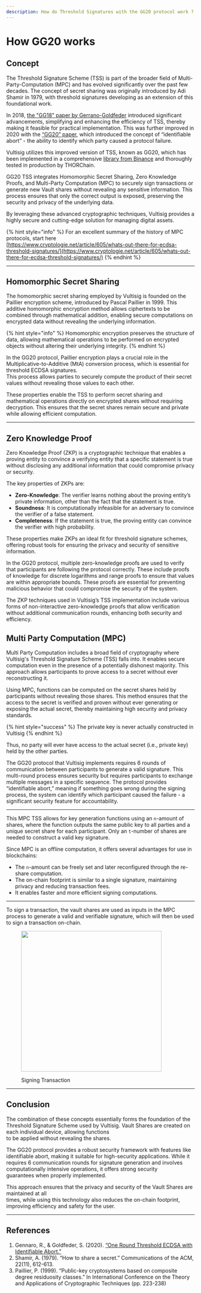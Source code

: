 ```yaml
---
description: How do Threshold Signatures with the GG20 protocol work ?
---
```


# How GG20 works

## Concept

The Threshold Signature Scheme (TSS) is part of the broader field of Multi-Party-Computation&#x20;(MPC) and has evolved significantly over the past few decades. The concept of secret sharing&#x20;was originally introduced by Adi Shamir in 1979, with threshold signatures developing as an&#x20;extension of this foundational work.

In 2018, [the "GG18" paper by Gerrano-Goldfeder](https://eprint.iacr.org/2019/114.pdf) introduced significant advancements, simplifying and enhancing the efficiency of TSS, thereby making it feasible for practical implementation. This was further improved in 2020 with the [“GG20” paper](https://eprint.iacr.org/2020/540), which introduced the concept of&#x20;“identifiable abort” - the ability to identify which party caused a protocol failure.

Vultisig utilizes this improved version of TSS, known as GG20, which has been implemented in a comprehensive [library from Binance](https://github.com/bnb-chain/tss-lib) and thoroughly tested in production by THORChain.

GG20 TSS integrates Homomorphic Secret Sharing, Zero Knowledge Proofs, and Multi-Party Computation (MPC) to securely sign transactions or generate new Vault shares without revealing any sensitive information. This process ensures that only the correct output is exposed, preserving the security and privacy of the underlying data.

By leveraging these advanced cryptographic techniques, Vultisig provides a highly secure and cutting-edge solution for managing digital assets.

{% hint style="info" %}
For an excellent summary of the history of MPC protocols, start here\
[https://www.cryptologie.net/article/605/whats-out-there-for-ecdsa-threshold-signatures/](https://www.cryptologie.net/article/605/whats-out-there-for-ecdsa-threshold-signatures/)
{% endhint %}

***

## Homomorphic Secret Sharing

The homomorphic secret sharing employed by Vultisig is founded on the Paillier encryption scheme, introduced by Pascal Paillier in 1999. This additive homomorphic encryption method allows ciphertexts to be combined through mathematical addition, enabling secure computations on encrypted data without revealing the underlying information.

{% hint style="info" %}
Homomorphic encryption preserves the structure of data, allowing mathematical operations to be performed on encrypted objects without altering their underlying integrity.
{% endhint %}

In the GG20 protocol, Paillier encryption plays a crucial role in the Multiplicative-to-Additive (MtA)&#x20;conversion process, which is essential for threshold ECDSA signatures. \
This process allows&#x20;parties to securely compute the product of their secret values without revealing those values to&#x20;each other.

These properties enable the TSS to perform secret sharing and mathematical operations directly on encrypted shares without requiring decryption. This ensures that the secret shares remain secure and private while allowing efficient computation.

***

## Zero Knowledge Proof

Zero Knowledge Proof (ZKP) is a cryptographic technique that enables a proving entity to convince a verifying entity that a specific statement is true without disclosing any additional information that could compromise privacy or security.

The key properties of ZKPs are:

* **Zero-Knowledge**: The verifier learns nothing about the proving entity’s private information, other than the fact that the statement is true.
* **Soundness**: It is computationally infeasible for an adversary to convince the verifier of a false statement.
* **Completeness**: If the statement is true, the proving entity can convince the verifier with high probability.

These properties make ZKPs an ideal fit for threshold signature schemes, offering robust tools for ensuring the privacy and security of sensitive information.

In the GG20 protocol, multiple zero-knowledge proofs are used to verify that participants are&#x20;following the protocol correctly. These include proofs of knowledge for discrete logarithms and&#x20;range proofs to ensure that values are within appropriate bounds. These proofs are essential for&#x20;preventing malicious behavior that could compromise the security of the system.

The ZKP techniques used in Vultisig’s TSS implementation include various forms of non-interactive&#x20;zero-knowledge proofs that allow verification without additional communication rounds,&#x20;enhancing both security and efficiency.

## Multi Party Computation (MPC)

Multi Party Computation includes a broad field of cryptography where Vultisig's Threshold Signature Scheme (TSS) falls into. It enables secure computation even in the presence of a potentially dishonest majority. This approach allows participants to prove access to a secret without ever reconstructing it.

Using MPC, functions can be computed on the secret shares held by participants without revealing those shares. This method ensures that the access to the secret is verified and proven without ever generating or exposing the actual secret, thereby maintaining high security and privacy standards.

{% hint style="success" %}
The private key is never actually constructed in Vultisig
{% endhint %}

Thus, no party will ever have access to the actual secret (i.e., private key) held by the other parties.

The GG20 protocol that Vultisig implements requires 6 rounds of communication between participants&#x20;to generate a valid signature. This multi-round process ensures security but requires&#x20;participants to exchange multiple messages in a specific sequence. The protocol provides “identifiable&#x20;abort,” meaning if something goes wrong during the signing process, the system can&#x20;identify which participant caused the failure - a significant security feature for accountability.

***

This MPC TSS allows for key generation functions using an `n`-amount of shares, where the function outputs the same public key to all parties and a unique secret share for each participant. Only an `t`-number of shares are needed to construct a valid key signature.

Since MPC is an offline computation, it offers several advantages for use in blockchains:

* The `n`-amount can be freely set and later reconfigured through the re-share computation.
* The on-chain footprint is similar to a single signature, maintaining privacy and reducing transaction fees.
* It enables faster and more efficient signing computations.

***

To sign a transaction, the vault shares are used as inputs in the MPC process to generate a valid and verifiable signature, which will then be used to sign a transaction on-chain.

<figure><picture><source srcset="../../.gitbook/assets/Tx white.png" media="(prefers-color-scheme: dark)"><img src="../../.gitbook/assets/TX black.png" alt="" width="375"></picture><figcaption><p>Signing Transaction</p></figcaption></figure>

***

## Conclusion

The combination of these concepts essentially forms the foundation of the Threshold Signature&#x20;Scheme used by Vultisig. Vault Shares are created on each individual device, allowing functions\
to be applied without revealing the shares.

The GG20 protocol provides a robust security framework with features like identifiable abort,&#x20;making it suitable for high-security applications. While it requires 6 communication rounds for&#x20;signature generation and involves computationally intensive operations, it offers strong security\
guarantees when properly implemented.

This approach ensures that the privacy and security of the Vault Shares are maintained at all\
times, while using this technology also reduces the on-chain footprint, improving efficiency andsafety for the user.

***

## References

1. Gennaro,   &#x20;R., & Goldfeder, S. (2020). [“One Round Threshold ECDSA with Identifiable Abort.”](https://eprint.iacr.org/2020/540)
2. Shamir, A. (1979). “How to share a secret.” Communications of the ACM, 22(11), 612-613.
3. Paillier, P. (1999). “Public-key cryptosystems based on composite degree residuosity   &#x20;classes.” In International Conference on the Theory and Applications of Cryptographic   &#x20;Techniques (pp. 223-238)
